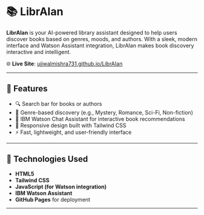 # 📚 LibrAIan

**LibrAIan** is your AI-powered library assistant designed to help users discover books based on genres, moods, and authors. With a sleek, modern interface and Watson Assistant integration, LibrAIan makes book discovery interactive and intelligent.

🌐 **Live Site**: [ujjwalmishra731.github.io/LibrAIan](http://ujjwalmishra731.github.io/LibrAIan/)

---

## 🚀 Features

- 🔍 Search bar for books or authors
- 🎯 Genre-based discovery (e.g., Mystery, Romance, Sci-Fi, Non-fiction)
- 🤖 IBM Watson Chat Assistant for interactive book recommendations
- 🌈 Responsive design built with Tailwind CSS
- ⚡ Fast, lightweight, and user-friendly interface

---

## 🧠 Technologies Used

- **HTML5**
- **Tailwind CSS**
- **JavaScript (for Watson integration)**
- **IBM Watson Assistant**
- **GitHub Pages** for deployment

---

